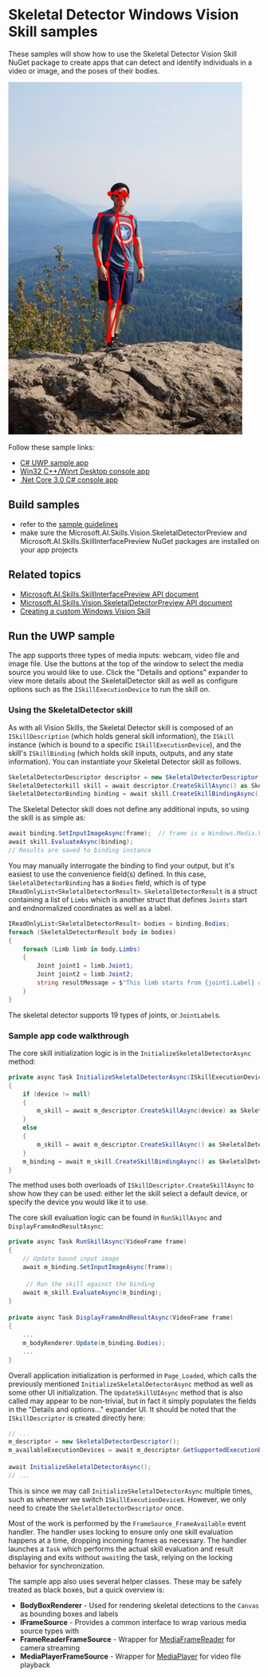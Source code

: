# Skeletal Detector Windows Vision Skill samples

These samples will show how to use the Skeletal Detector Vision Skill NuGet package to create apps that can detect and identify individuals in a video or image, and the poses of their bodies. 

![Screenshot of skeletal detector skill in action in the UWP sample](./doc/sample_app.jpg)

Follow these sample links:
- [C# UWP sample app](./cs/SkeletalDetectorSample_UWP)
- [Win32 C++/Winrt Desktop console app](./cpp/SkeletalDetectorSample_Desktop)
- [.Net Core 3.0 C# console app](./cs/SkeletalDetectorSample_NetCore3)

## Build samples
- refer to the [sample guidelines](../SampleGuidelines.md)
- make sure the Microsoft.AI.Skills.Vision.SkeletalDetectorPreview and Microsoft.AI.Skills.SkillInterfacePreview NuGet packages are installed on your app projects

## Related topics

- [Microsoft.AI.Skills.SkillInterfacePreview API document](../../doc/Microsoft.AI.Skills.SkillInterfacePreview.md)
- [Microsoft.AI.Skills.Vision.SkeletalDetectorPreview API document](../../doc/Microsoft.AI.Skills.Vision.SkeletalDetectorPreview.md)
- [Creating a custom Windows Vision Skill](../SentimentAnalyzerCustomSkill)

## Run the UWP sample

The app supports three types of media inputs: webcam, video file and image file. Use the buttons at the top of the window to select the media source you would like to use. Click the "Details and options" expander to view more details about the SkeletalDetector skill as well as configure options such as the `ISkillExecutionDevice` to run the skill on.

### Using the SkeletalDetector skill

As with all Vision Skills, the Skeletal Detector skill is composed of an `ISkillDescription` (which holds general skill information), the `ISkill` instance (which is bound to a specific `ISkillExecutionDevice`), and the skill's `ISkillBinding` (which holds skill inputs, outputs, and any state information). You can instantiate your Skeletal Detector skill as follows.

```csharp
SkeletalDetectorDescriptor descriptor = new SkeletalDetectorDescriptor();
SkeletalDetectorkill skill = await descriptor.CreateSkillAsync() as SkeletalDetectorSkill; // If you don't specify an ISkillExecutionDevice, a default will be automatically selected
SkeletalDetectorBinding binding = await skill.CreateSkillBindingAsync() as SkeletalDetectorBinding;
```

The Skeletal Detector skill does not define any additional inputs, so using the skill is as simple as:

```csharp
await binding.SetInputImageAsync(frame);  // frame is a Windows.Media.VideoFrame
await skill.EvaluateAsync(binding);
// Results are saved to binding instance
```

You may manually interrogate the binding to find your output, but it's easiest to use the convenience field(s) defined. In this case, `SkeletalDetectorBinding` has a `Bodies` field, which is of type `IReadOnlyList<SkeletalDetectorResult>`. `SkeletalDetectorResult` is a struct containing a list of `Limbs` which is another struct that defines `Joints` start and endnormalized coordinates as well as a label.

```csharp
IReadOnlyList<SkeletalDetectorResult> bodies = binding.Bodies;
foreach (SkeletalDetectorResult body in bodies)
{
    foreach (Limb limb in body.Limbs)
    {
        Joint joint1 = limb.Joint1;
        Joint joint2 = limb.Joint2;
        string resultMessage = $"This limb starts from {joint1.Label} at [{joint1.X}, {joint1.Y}] and ends with {joint1.Label} at [{joint2.X}, {joint2.Y}]";
    }
}
```

The skeletal detector supports 19 types of joints, or `JointLabel`s.

### Sample app code walkthrough

The core skill initialization logic is in the `InitializeSkeletalDetectorAsync` method:

```csharp
private async Task InitializeSkeletalDetectorAsync(ISkillExecutionDevice device = null)
{
    if (device != null)
    {
        m_skill = await m_descriptor.CreateSkillAsync(device) as SkeletalDetectorSkill;
    }
    else
    {
        m_skill = await m_descriptor.CreateSkillAsync() as SkeletalDetectorSkill;
    }
    m_binding = await m_skill.CreateSkillBindingAsync() as SkeletalDetectorBinding;
}
```

The method uses both overloads of `ISkillDescriptor.CreateSkillAsync` to show how they can be used: either let the skill select a default device, or specify the device you would like it to use.

The core skill evaluation logic can be found in `RunSkillAsync` and `DisplayFrameAndResultAsync`:

```csharp
private async Task RunSkillAsync(VideoFrame frame)
{
    // Update bound input image
    await m_binding.SetInputImageAsync(frame);

     // Run the skill against the binding
    await m_skill.EvaluateAsync(m_binding);
}

private async Task DisplayFrameAndResultAsync(VideoFrame frame)
{
    ...
    m_bodyRenderer.Update(m_binding.Bodies);
    ...
}
```

Overall application initialization is performed in `Page_Loaded`, which calls the previously mentioned `InitializeSkeletalDetectorAsync` method as well as some other UI initialization. The `UpdateSkillUIAsync` method that is also called may appear to be non-trivial, but in fact it simply populates the fields in the "Details and options..." expander UI. It should be noted that the `ISkillDescriptor` is created directly here:

```csharp
// ...
m_descriptor = new SkeletalDetectorDescriptor();
m_availableExecutionDevices = await m_descriptor.GetSupportedExecutionDevicesAsync();

await InitializeSkeletalDetectorAsync();
// ...
```

This is since we may call `InitializeSkeletalDetectorAsync` multiple times, such as whenever we switch `ISkillExecutionDevice`s. However, we only need to create the `SkeletalDetectorDescriptor` once.

Most of the work is performed by the `FrameSource_FrameAvailable` event handler. The handler uses locking to ensure only one skill evaluation happens at a time, dropping incoming frames as necessary. The handler launches a `Task` which performs the actual skill evaluation and result displaying and exits without `await`ing the task, relying on the locking behavior for synchronization.

The sample app also uses several helper classes. These may be safely treated as black boxes, but a quick overview is:

- **BodyBoxRenderer** - Used for rendering skeletal detections to the `Canvas` as bounding boxes and labels
- **IFrameSource** - Provides a common interface to wrap various media source types with
- **FrameReaderFrameSource** - Wrapper for [MediaFrameReader](https://docs.microsoft.com/en-us/uwp/api/Windows.Media.Capture.Frames.MediaFrameReader) for camera streaming
- **MediaPlayerFrameSource** - Wrapper for [MediaPlayer](https://docs.microsoft.com/en-us/uwp/api/Windows.Media.Playback.MediaPlayer) for video file playback


